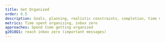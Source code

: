 ```yaml
---
title: Get Organized
order: 6.5
description: Goals, planning, realistic constraints, completion, time management
metrics: Time spent organizing, inbox zero
approaches: Spend time getting organized
g2018Q1: reach inbox zero (important messages)
---
```

